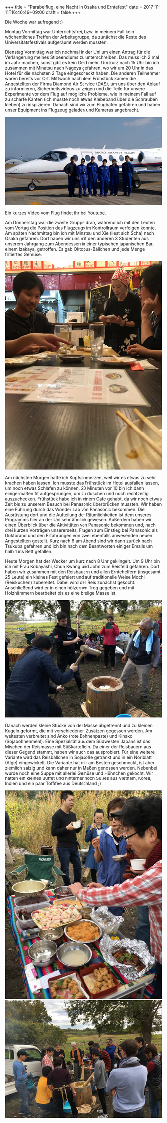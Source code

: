 +++
title = "Parabelflug, eine Nacht in Osaka und Erntefest"
date = 2017-11-11T16:46:49+09:00
draft = false
+++

Die Woche war aufregend :)

Montag Vormittag war Unterrichtsfrei, bzw. in meinem Fall kein wöchentliches
Treffen der Arbeitsgruppe, da zunächst die Reste des Universitätsfestivals
aufgeräumt werden mussten.

Dienstag Vormittag war ich nochmal in der Uni um einen Antrag für die
Verlängerung meines Stipeendiums zu unterschreiben. Das muss ich 2 mal im Jahr
machen, sonst gibt es kein Geld mehr. Um kurz nach 15 Uhr bin ich zusammen mit
Minatsu nach Nagoya gefahren, wo wir um 20 Uhr in das Hotel für die nächsten 2
Tage eingescheckt haben. Die anderen Teilnehmer waren bereits vor Ort. Mittwoch
nach dem Frühstück kamen die Angestellten der Firma Diamond Air Service (DAS),
um uns über den Ablauf zu informieren, Sicherheitsvideos zu zeigen und die Teile
für unsere Experimente vor dem Flug auf mögliche Probleme, wie in meinem Fall
auf zu scharfe Kanten (ich musste noch etwas Klebeband über die Schrauben
kleben) zu inspizieren. Danach sind wir zum Flughafen gefahren und haben unser
Equipment ins Flugzeug geladen und Kameras angebracht.

![Das Flugteam](/img/2017_11_11/flight.jpg)

Ein kurzes Video vom Flug findet ihr bei [Youtube].

Am Donnerstag war die zweite Gruppe dran, während ich mit den Leuten vom Vortag
die Position des Flugzeugs im Kontrollraum verfolgen konnte. Am späten
Nachmittag bin ich mit Minatsu und Xie (liest sich Scha) nach Osaka gefahren.
Dort haben wir uns mit den anderen 3 Studenten aus unserem Jahrgang zum
Abendessen in einer typischen japanischen Bar, einem Izakaya, getroffen. Es gab
Oktopus-Bällchen und jede Menge fritiertes Gemüse.

![Typischer Pub](/img/2017_11_11/night.jpg)

Am nächsten Morgen hatte ich Kopfschmerzen, weil wir es etwas zu sehr krachen
haben lassen. Ich musste das Frühstück im Hotel ausfallen lassen, um noch etwas
Schlafen zu können. 20 Minuten vor 10 bin ich dann einigermaßen fit
aufgesprungen, um zu duschen und noch rechtzeitig auszuchecken. Frühstück habe
ich in einem Cafe gehabt, da wir noch etwas Zeit bis zu unserem Besuch bei
Panasonic überbrücken mussten. Wir haben eine Führung durch das Wonder Lab von
Panasonic bekommen. Die Ausrüstung dort und die Aufteilung der Räumlichkeiten
ist dem unseres Programms hier an der Uni sehr ähnlich gewesen. Außerdem haben
wir einen Überblick über die Aktivitäten von Panasonic bekommen und, nach drei
kurzen Vorträgen unsererseits, Fragen zum Einstieg bei Panasonic als Doktorand
und den Erfahrungen von zwei ebenfalls anwesenden neuen Angestellten gestellt.
Kurz nach 6 am Abend sind wir dann zurück nach Tsukuba gefahren und ich bin nach
dem Beantworten einiger Emails um halb 1 ins Bett gefallen.

Heute Morgen hat der Wecker um kurz nach 8 Uhr geklingelt. Um 9 Uhr bin ich mit
Frau Kobayashi, Chun Kwang und John zum Reisfeld gefahren. Dort haben wir
zusammen mit den Reisbauern und allen Erntehelfern (insgesamt 25 Leute) ein
kleines Fest gefeiert und auf traditionelle Weise Mochi (Reiskuchen) zubereitet.
Dabei wird der Reis zunächst gekocht. Anschließend wird er in einen hölzernen
Trog gegeben und mit Holzhämmern bearbeitet bis es eine breiige Masse ist.

![Zubereitung](/img/2017_11_11/beat.jpg)

Danach werden kleine Stücke von der Masse abgetrennt und zu kleinen Kugeln
geformt, die mit verschiedenen Zusätzen gegessen werden. Am weitesten verbreitet
sind Anko (rote Bohnenpaste) und Kinako (Sojabohnenmehl). Eine Spezialität aus
dem Südwesten Japans ist das Mischen der Reismasse mit Süßkartoffeln. Da einer
der Reisbauern aus dieser Gegend stammt, haben wir auch das ausprobiert. Für
eine weitere Variante wird das Reisbällchen in Sojasoße getränkt und in ein
Noriblatt (Alge) eingewickelt. Die Variante hat mir am Besten geschmeckt, ist
aber ziemlich salzig und kann daher nur in Maßen genossen werden. Nebenbei wurde
noch eine Suppe mit allerlei Gemüse und Hühnchen gekocht. Wir hatten ein kleines
Buffet und hinterher noch Süßes aus Vietnam, Korea, Indien und ein paar Toffifee
aus Deutschland ;)

![Buffet](/img/2017_11_11/buffet.jpg)
![Festgesellschaft](/img/2017_11_11/group.jpg)

<!-- Links: -->
[Youtube]: https://youtu.be/l_b874k-Dxc
